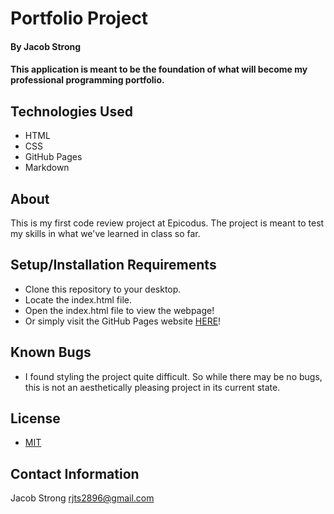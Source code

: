 # Portfolio Project

#### By Jacob Strong

#### This application is meant to be the foundation of what will become my professional programming portfolio.

## Technologies Used

* HTML
* CSS
* GitHub Pages
* Markdown

## About

This is my first code review project at Epicodus. The project is meant to test my skills in what we've learned in class so far.

## Setup/Installation Requirements

* Clone this repository to your desktop.
* Locate the index.html file.
* Open the index.html file to view the webpage!
* Or simply visit the GitHub Pages website [HERE](https://jacobtstrong.github.io/portfolio-project)!

## Known Bugs

* I found styling the project quite difficult. So while there may be no bugs, this is not an aesthetically pleasing project in its current state.

## License

* [MIT](https://en.wikipedia.org/wiki/MIT_License)

## Contact Information

Jacob Strong <a href="mailto:rjts2896@gmail.com">rjts2896@gmail.com</a>